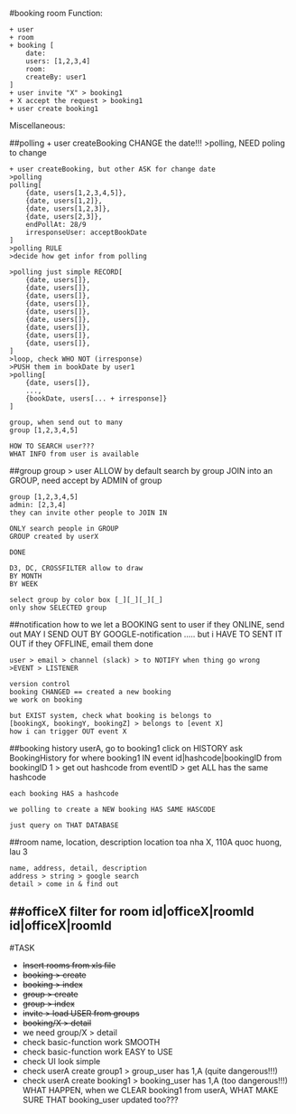 #booking room
Function:

	+ user
	+ room
	+ booking [
		date:
		users: [1,2,3,4]
		room:
		createBy: user1
	]
	+ user invite "X" > booking1
	+ X accept the request > booking1
	+ user create booking1

Miscellaneous:

##polling
	+ user createBooking CHANGE the date!!!
	>polling, NEED poling to change

	+ user createBooking, but other ASK for change date
	>polling
	polling[
		{date, users[1,2,3,4,5]},
		{date, users[1,2]},
		{date, users[1,2,3]},
		{date, users[2,3]},
		endPollAt: 28/9
		irresponseUser: acceptBookDate
	]
	>polling RULE
	>decide how get infor from polling

	>polling just simple RECORD[
		{date, users[]},
		{date, users[]},
		{date, users[]},
		{date, users[]},
		{date, users[]},
		{date, users[]},
		{date, users[]},
		{date, users[]},
		{date, users[]},
	]
	>loop, check WHO NOT (irresponse)
	>PUSH them in bookDate by user1
	>polling[
		{date, users[]},
		...,
		{bookDate, users[... + irresponse]}
	]

	group, when send out to many
	group [1,2,3,4,5]

	HOW TO SEARCH user???
	WHAT INFO from user is available

##group
	group > user
	ALLOW by default search by group
	JOIN into an GROUP, need accept by ADMIN of group

	group [1,2,3,4,5]
	admin: [2,3,4]
	they can invite other people to JOIN IN

	ONLY search people in GROUP
	GROUP created by userX

	DONE

	D3, DC, CROSSFILTER allow to draw 
	BY MONTH
	BY WEEK

	select group by color box [_][_][_][_]
	only show SELECTED group

##notification
	how to we let a BOOKING sent to user
	if they ONLINE, send out
	MAY I SEND OUT BY GOOGLE-notification
	.....
	but i HAVE TO SENT IT OUT
	if they OFFLINE, email them
	done

	user > email > channel (slack) > to NOTIFY when thing go wrong
	>EVENT > LISTENER

	version control
	booking CHANGED == created a new booking
	we work on booking

	but EXIST system, check what booking is belongs to
	[bookingX, bookingY, bookingZ] > belongs to [event X]
	how i can trigger OUT event X

##booking history
	userA, go to booking1
	click on HISTORY
	ask BookingHistory for where booking1 IN
	event id|hashcode|bookingID
	from bookingID 1 > get out hashcode
	from eventID > get ALL has the same hashcode

	each booking HAS a hashcode

	we polling to create a NEW booking HAS SAME HASCODE

	just query on THAT DATABASE

##room
	name, location, description
	location toa nha X, 110A quoc huong, lau 3

	name, address, detail, description
	address > string > google search
	detail > come in & find out

##officeX
	filter for room
	id|officeX|roomId
	id|officeX|roomId
----------------
#TASK
+ ~~Insert rooms from xls file~~
+ ~~booking > create~~
+ ~~booking > index~~
+ ~~group > create~~
+ ~~group > index~~
+ ~~invite > load USER from groups~~
+ ~~booking/X > detail~~
+ we need group/X > detail
+ check basic-function work SMOOTH
+ check basic-function work EASY to USE
+ check UI look simple
+ check userA create group1 > group_user has 1,A (quite dangerous!!!)
+ check userA create booking1 > booking_user has 1,A (too dangerous!!!)
WHAT HAPPEN, when we CLEAR booking1 from userA, WHAT MAKE SURE THAT booking_user updated too???